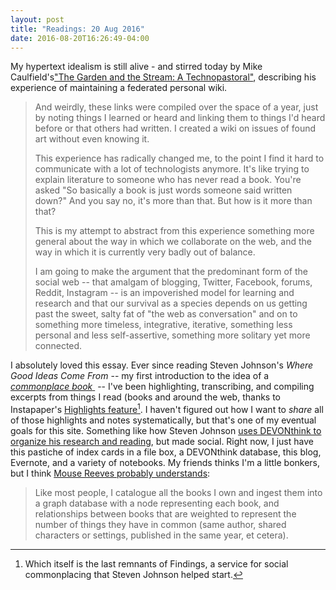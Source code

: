 ```yaml
---
layout: post
title: "Readings: 20 Aug 2016"
date: 2016-08-20T16:26:49-04:00
---
```


My hypertext idealism is still alive - and stirred today by Mike Caulfield's["The Garden and the Stream: A Technopastoral"](https://hapgood.us/2015/10/17/the-garden-and-the-stream-a-technopastoral/ "The Garden and the Stream: A Technopastoral"), describing his experience of maintaining a federated personal wiki.

> And weirdly, these links were compiled over the space of a year, just by noting things I learned or heard and linking them to things I'd heard before or that others had written. I created a wiki on issues of found art without even knowing it.
>
> This experience has radically changed me, to the point I find it hard to communicate with a lot of technologists anymore. It's like trying to explain literature to someone who has never read a book. You're asked "So basically a book is just words someone said written down?" And you say no, it's more than that. But how is it more than that?
>
> This is my attempt to abstract from this experience something more general about the way in which we collaborate on the web, and the way in which it is currently very badly out of balance.
>
> I am going to make the argument that the predominant form of the social web -- that amalgam of blogging, Twitter, Facebook, forums, Reddit, Instagram -- is an impoverished model for learning and research and that our survival as a species depends on us getting past the sweet, salty fat of "the web as conversation" and on to something more timeless, integrative, iterative, something less personal and less self-assertive, something more solitary yet more connected.

I absolutely loved this essay. Ever since reading Steven Johnson's _Where Good Ideas Come From_ -- my first introduction to the idea of a [_commonplace book_ ](https://en.wikipedia.org/wiki/Commonplace_book)  -- I've been highlighting, transcribing, and compiling excerpts from things I read (books and around the web, thanks to Instapaper's [Highlights feature](http://blog.instapaper.com/post/85125160146)[^1]. I haven't figured out how I want to _share_ all of those highlights and notes systematically, but that's one of my eventual goals for this site. Something like how Steven Johnson [uses DEVONthink to organize his research and reading](http://www.stevenberlinjohnson.com/movabletype/archives/000230.html), but made social. Right now, I just have this pastiche of index cards in a file box, a DEVONthink database, this blog, Evernote, and a variety of notebooks. My friends thinks I'm a little bonkers, but I think [Mouse Reeves probably understands](https://blog.mousereeve.com/finding-a-minimum-spanning-tree-prims-algorithm/):

> Like most people, I catalogue all the books I own and ingest them into a graph database with a node representing each book, and relationships between books that are weighted to represent the number of things they have in common (same author, shared characters or settings, published in the same year, et cetera).

[^1]:	Which itself is the last remnants of Findings, a service for social commonplacing that Steven Johnson helped start.
